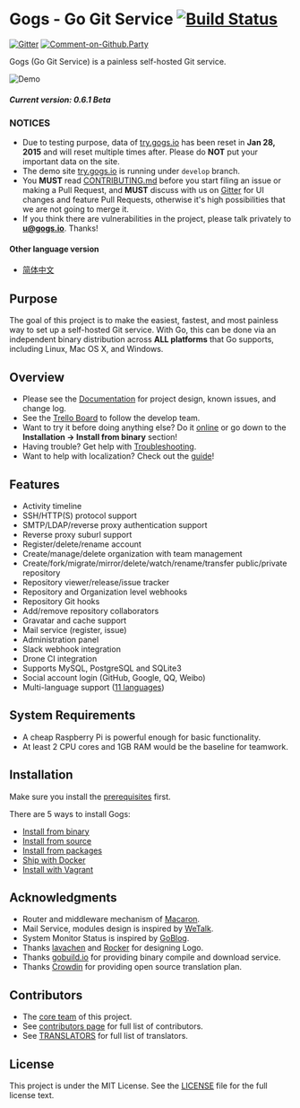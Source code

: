 Gogs - Go Git Service [![Build Status](https://travis-ci.org/gogits/gogs.svg?branch=master)](https://travis-ci.org/gogits/gogs)
=====================

[![Gitter](https://badges.gitter.im/Join%20Chat.svg)](https://gitter.im/gogits/gogs?utm_source=badge&utm_medium=badge&utm_campaign=pr-badge&utm_content=badge)
[![Comment-on-Github.Party](https://img.shields.io/badge/Comment%20on-Github.Party-yellow.svg)](https://github.party/item?id=14)

Gogs (Go Git Service) is a painless self-hosted Git service.

![Demo](http://gogs.qiniudn.com/gogs_demo.gif)

##### Current version: 0.6.1 Beta

### NOTICES

- Due to testing purpose, data of [try.gogs.io](https://try.gogs.io) has been reset in **Jan 28, 2015** and will reset multiple times after. Please do **NOT** put your important data on the site.
- The demo site [try.gogs.io](https://try.gogs.io) is running under `develop` branch.
- You **MUST** read [CONTRIBUTING.md](CONTRIBUTING.md) before you start filing an issue or making a Pull Request, and **MUST** discuss with us on [Gitter](https://gitter.im/gogits/gogs) for UI changes and feature Pull Requests, otherwise it's high possibilities that we are not going to merge it.
- If you think there are vulnerabilities in the project, please talk privately to **u@gogs.io**. Thanks!

#### Other language version

- [简体中文](README_ZH.md)

## Purpose

The goal of this project is to make the easiest, fastest, and most painless way to set up a self-hosted Git service. With Go, this can be done via an independent binary distribution across **ALL platforms** that Go supports, including Linux, Mac OS X, and Windows.

## Overview

- Please see the [Documentation](http://gogs.io/docs/intro/) for project design, known issues, and change log.
- See the [Trello Board](https://trello.com/b/uxAoeLUl/gogs-go-git-service) to follow the develop team.
- Want to try it before doing anything else? Do it [online](https://try.gogs.io/unknwon/gogs) or go down to the **Installation -> Install from binary** section!
- Having trouble? Get help with [Troubleshooting](http://gogs.io/docs/intro/troubleshooting.md).
- Want to help with localization? Check out the [guide](http://gogs.io/docs/features/i18n.html)!

## Features

- Activity timeline
- SSH/HTTP(S) protocol support
- SMTP/LDAP/reverse proxy authentication support
- Reverse proxy suburl support
- Register/delete/rename account
- Create/manage/delete organization with team management
- Create/fork/migrate/mirror/delete/watch/rename/transfer public/private repository
- Repository viewer/release/issue tracker
- Repository and Organization level webhooks
- Repository Git hooks
- Add/remove repository collaborators
- Gravatar and cache support
- Mail service (register, issue)
- Administration panel
- Slack webhook integration
- Drone CI integration
- Supports MySQL, PostgreSQL and SQLite3
- Social account login (GitHub, Google, QQ, Weibo)
- Multi-language support ([11 languages](https://crowdin.com/project/gogs))

## System Requirements

- A cheap Raspberry Pi is powerful enough for basic functionality.
- At least 2 CPU cores and 1GB RAM would be the baseline for teamwork.

## Installation

Make sure you install the [prerequisites](http://gogs.io/docs/installation/) first.

There are 5 ways to install Gogs:

- [Install from binary](http://gogs.io/docs/installation/install_from_binary.md)
- [Install from source](http://gogs.io/docs/installation/install_from_source.md)
- [Install from packages](http://gogs.io/docs/installation/install_from_packages.md)
- [Ship with Docker](https://github.com/gogits/gogs/tree/master/docker)
- [Install with Vagrant](https://github.com/geerlingguy/ansible-vagrant-examples/tree/master/gogs)

## Acknowledgments

- Router and middleware mechanism of [Macaron](https://github.com/Unknwon/macaron).
- Mail Service, modules design is inspired by [WeTalk](https://github.com/beego/wetalk).
- System Monitor Status is inspired by [GoBlog](https://github.com/fuxiaohei/goblog).
- Thanks [lavachen](http://www.lavachen.cn/) and [Rocker](http://weibo.com/rocker1989) for designing Logo.
- Thanks [gobuild.io](http://gobuild.io) for providing binary compile and download service.
- Thanks [Crowdin](https://crowdin.com/project/gogs) for providing open source translation plan.

## Contributors

- The [core team](http://gogs.io/team) of this project.
- See [contributors page](https://github.com/gogits/gogs/graphs/contributors) for full list of contributors.
- See [TRANSLATORS](conf/locale/TRANSLATORS) for full list of translators.

## License

This project is under the MIT License. See the [LICENSE](https://github.com/gogits/gogs/blob/master/LICENSE) file for the full license text.
